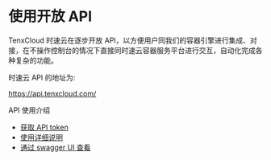 # 使用开放 API

TenxCloud 时速云在逐步开放 API，以方便用户同我们的容器引擎进行集成、对接，在不操作控制台的情况下直接同时速云容器服务平台进行交互，自动化完成各种复杂的功能。

时速云 API 的地址为:

https://api.tenxcloud.com/

API 使用介绍
   * [获取 API token](intro.md)
   * [使用详细说明](detail.md)
   * [通过 swagger UI 查看](api_swagger.md)


